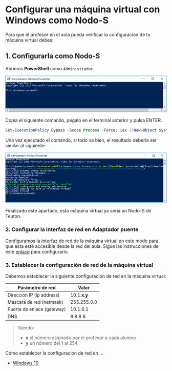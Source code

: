 # Configurar una máquina virtual con Windows como Nodo-S

Para que el profesor en el aula pueda verificar la configuración de tu máquina virtual debes:

## 1. Configurarla como Nodo-S

Abrimos **PowerShell** como `Administrador`.

![PowerShell](images/windows-powershell.png)

Copia el siguiente comando, pégalo en el terminal anterior y pulsa ENTER.

```powershell
Set-ExecutionPolicy Bypass -Scope Process -Force; iex ((New-Object System.Net.WebClient).DownloadString('https://raw.githubusercontent.com/teuton-software/teuton/master/bin/windows_s-node_install.ps1'))
```

Una vez ejecutado el comando, si todo va bien, el resultado debería ser similar al siguiente:

![Resultado de instalación en Windows](images/windows-installation-result.png)

Finalizado este apartado, esta máquina virtual ya sería un Nodo-S de Teuton.

### 2. Configurar la interfaz de red en Adaptador puente

Configuramos la interfaz de red de la máquina virtual en este modo para que ésta esté accesible desde la red del aula. Sigue las instrucciones de este [enlace](../../instalacion/configurar-adaptador-puente-vbox) para configurarlo.

### 3. Establecer la configuración de red de la máquina virtual

Debemos establecer la siguiente configuración de red en la máquina virtual:

| Parámetro de red | Valor        |
| ---------------- | ------------ |
| Dirección IP (ip address) | 10.1.**x**.**y** |
| Máscara de red (netmask) | 255.255.0.0  |
| Puerta de enlace (gateway) | 10.1.0.1     |
| DNS              | 8.8.8.8 |

> Siendo:
>
> -  **x** el número asignado por el profesor a cada alumno
> -  **y** un número del 1 al 254

Cómo establecer la configuración de red en ...

* [Windows 10](https://pureinfotech.com/set-static-ip-address-windows-10/#static_ip_controlpanel_windows10)